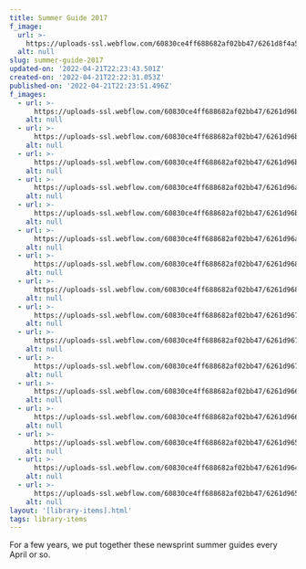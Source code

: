 ```yaml
---
title: Summer Guide 2017
f_image:
  url: >-
    https://uploads-ssl.webflow.com/60830ce4ff688682af02bb47/6261d8f4a5e3c527be46d2ca_838D0800-86F4-496C-8BBB-5D9353CAF8BD-1-1720x2270-0-oriented.jpg
  alt: null
slug: summer-guide-2017
updated-on: '2022-04-21T22:23:43.501Z'
created-on: '2022-04-21T22:22:31.053Z'
published-on: '2022-04-21T22:23:51.496Z'
f_images:
  - url: >-
      https://uploads-ssl.webflow.com/60830ce4ff688682af02bb47/6261d96b7c2b8510d9c56e60_0B11E919-3244-4325-84D4-6A0ECF55ABA2-1-1717x2608-0-oriented.jpg
    alt: null
  - url: >-
      https://uploads-ssl.webflow.com/60830ce4ff688682af02bb47/6261d96bd02ec0c222057914_0C632639-98EA-4F6E-9C7C-F839E5EFC7C2-1-1689x2238-0-oriented.jpg
    alt: null
  - url: >-
      https://uploads-ssl.webflow.com/60830ce4ff688682af02bb47/6261d96b1aa6a95b90bd1407_3D43C209-335D-465F-A4D2-6E81B0088F31-1-1729x2561-0-oriented.jpg
    alt: null
  - url: >-
      https://uploads-ssl.webflow.com/60830ce4ff688682af02bb47/6261d96aa0d52e6ef229a954_6CD7451E-F90F-4478-884D-99977CC258D0-1-1653x2529-0-oriented.jpg
    alt: null
  - url: >-
      https://uploads-ssl.webflow.com/60830ce4ff688682af02bb47/6261d96bbbcc075cb76e2545_6DE261C0-DAFF-46EB-B627-43996E8C9856-1-1707x2594-0-oriented.jpg
    alt: null
  - url: >-
      https://uploads-ssl.webflow.com/60830ce4ff688682af02bb47/6261d96aff72d793f5bc7ac7_8EF3022D-CA1E-480A-BC80-0FD339DB3A03-1-1633x2482-0-oriented.jpg
    alt: null
  - url: >-
      https://uploads-ssl.webflow.com/60830ce4ff688682af02bb47/6261d968b5d0972bd90946c8_39AE97BE-6014-4A5A-91CE-E21B3B45543E-1-1706x2543-0-oriented.jpg
    alt: null
  - url: >-
      https://uploads-ssl.webflow.com/60830ce4ff688682af02bb47/6261d968bac2431b9aa66b80_61D5B390-46AC-440B-8261-1D2C8E9CBB88-1-1653x2496-0-oriented.jpg
    alt: null
  - url: >-
      https://uploads-ssl.webflow.com/60830ce4ff688682af02bb47/6261d967a5e3c5c7b846d675_195DF5DC-C06F-4EDE-A8CB-9FE045C196C3-1-1706x2592-0-oriented.jpg
    alt: null
  - url: >-
      https://uploads-ssl.webflow.com/60830ce4ff688682af02bb47/6261d967ae1f97e63a92f93f_4146D87D-FBA6-47B6-82B1-395219716053-1-1643x2448-0-oriented.jpg
    alt: null
  - url: >-
      https://uploads-ssl.webflow.com/60830ce4ff688682af02bb47/6261d9672b9b2eeb38660d0a_45427C60-2F74-4924-BAB7-0B6858411C08-1-1780x2671-0-oriented.jpg
    alt: null
  - url: >-
      https://uploads-ssl.webflow.com/60830ce4ff688682af02bb47/6261d9666f962a80ad8ccbe3_4792373F-8141-4115-A2CC-ABCF459E3A07-1-1728x2641-0-oriented.jpg
    alt: null
  - url: >-
      https://uploads-ssl.webflow.com/60830ce4ff688682af02bb47/6261d966b7af4fbc52aabac1_24738996-3194-4B61-8360-4D743A538584-1-1780x2671-0-oriented.jpg
    alt: null
  - url: >-
      https://uploads-ssl.webflow.com/60830ce4ff688682af02bb47/6261d9656f962a736c8ccbda_B1A48271-592D-4956-B760-F5CF68AD9E51-1-1706x2544-0-oriented.jpg
    alt: null
  - url: >-
      https://uploads-ssl.webflow.com/60830ce4ff688682af02bb47/6261d964a7f87970730315fa_BAE8D8B3-6930-47F8-8646-778244EEEE1E-1-1738x2640-0-oriented.jpg
    alt: null
  - url: >-
      https://uploads-ssl.webflow.com/60830ce4ff688682af02bb47/6261d9657c2b858f8bc56e3e_D2530CAC-4E04-488E-B952-059DE7B459C9-1-1717x2640-0-oriented.jpg
    alt: null
layout: '[library-items].html'
tags: library-items
---
```


For a few years, we put together these newsprint summer guides every April or so.
